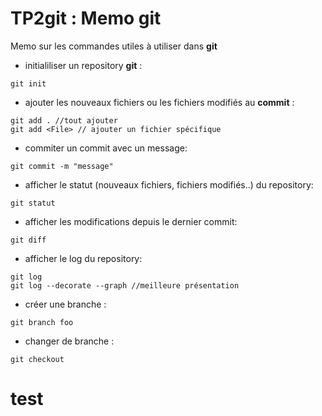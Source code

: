 # TP2git : Memo git

Memo sur les commandes utiles à utiliser dans **git**

- initialiliser un repository **git** :
```git
git init
```
- ajouter les nouveaux fichiers ou les fichiers modifiés au **commit** :
```git
git add . //tout ajouter
git add <File> // ajouter un fichier spécifique
```
- commiter un commit avec un message:
```git
git commit -m "message"
```
- afficher le statut (nouveaux fichiers, fichiers modifiés..) du repository:
```git
git statut
```
- afficher les modifications depuis le dernier commit:
```git
git diff
```
- afficher le log du repository:
```git
git log
git log --decorate --graph //meilleure présentation
```
- créer une branche :
```git
git branch foo
```
- changer de branche :
```git
git checkout
```

test
====
